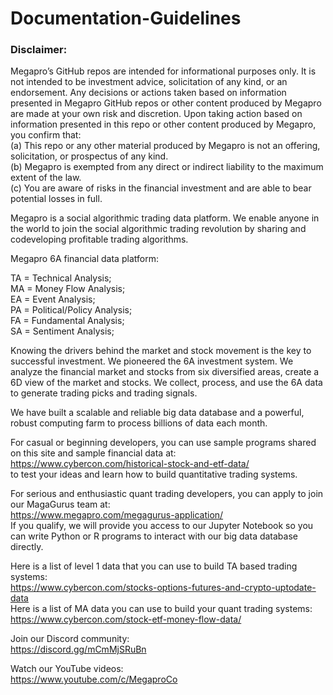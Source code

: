 # Documentation-Guidelines   

### Disclaimer: 
Megapro’s GitHub repos are intended for informational purposes only. It is not intended to be investment advice, solicitation of any kind, or an endorsement. Any decisions or actions taken based on information presented in Megapro GitHub repos or other content produced by Megapro are made at your own risk and discretion. Upon taking action based on information presented in this repo or other content produced by Megapro, you confirm that:  
(a) This repo or any other material produced by Megapro is not an offering, solicitation, or prospectus of any kind.     
(b) Megapro is exempted from any direct or indirect liability to the maximum extent of the law.     
(c) You are aware of risks in the financial investment and are able to bear potential losses in full. 

Megapro is a social algorithmic trading data platform. We enable anyone in the world to join the social algorithmic trading revolution by sharing and codeveloping profitable trading algorithms.

Megapro 6A financial data platform:

TA = Technical Analysis;  
MA = Money Flow Analysis;  
EA = Event Analysis;  
PA = Political/Policy Analysis;  
FA = Fundamental Analysis;  
SA = Sentiment Analysis;

Knowing the drivers behind the market and stock movement is the key to successful investment. We pioneered the 6A investment system. We analyze the financial market and stocks from six diversified areas, create a 6D view of the market and stocks. We collect, process, and use the 6A data to generate trading picks and trading signals.

We have built a scalable and reliable big data database and a powerful, robust computing farm to process billions of data each month.

For casual or beginning developers, you can use sample programs shared on this site and sample financial data at:  
https://www.cybercon.com/historical-stock-and-etf-data/  
to test your ideas and learn how to build quantitative trading systems.

For serious and enthusiastic quant trading developers, you can apply to join our MagaGurus team at:  
https://www.megapro.com/megagurus-application/  
If you qualify, we will provide you access to our Jupyter Notebook so you can write Python or R programs to interact with our big data database directly. 

Here is a list of level 1 data that you can use to build TA based trading systems:    
https://www.cybercon.com/stocks-options-futures-and-crypto-uptodate-data   
Here is a list of MA data you can use to build your quant trading systems:  
https://www.cybercon.com/stock-etf-money-flow-data/

Join our Discord community:  
https://discord.gg/mCmMjSRuBn

Watch our YouTube videos:  
https://www.youtube.com/c/MegaproCo
